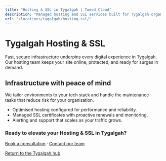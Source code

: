 ```yaml
---
title: "Hosting & SSL in Tygalgah | Tweed Cloud"
description: "Managed hosting and SSL services built for Tygalgah organisations."
url: "/locations/tygalgah/hosting-ssl/"
---
```


# Tygalgah Hosting & SSL

Fast, secure infrastructure underpins every digital experience in Tygalgah. Our hosting team keeps your site online, protected, and ready for surges in demand.

## Infrastructure with peace of mind

We tailor environments to your tech stack and handle the maintenance tasks that reduce risk for your organisation.

- Optimised hosting configured for performance and reliability.
- Managed SSL certificates with proactive renewals and monitoring.
- Alerting and support that scales as your traffic grows.

### Ready to elevate your Hosting & SSL in Tygalgah?

[Book a consultation](/consultation/) · [Contact our team](/contact/)

[Return to the Tygalgah hub](/locations/tygalgah/)
